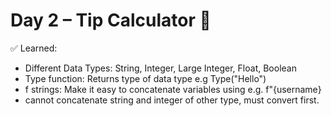 # Day 2 – Tip Calculator 💸

✅ Learned:
- Different Data Types: String, Integer, Large Integer, Float, Boolean
- Type function: Returns type of data type e.g Type("Hello")
- f strings: Make it easy to concatenate variables using e.g. f"{username}
- cannot concatenate string and integer of other type, must convert first.
